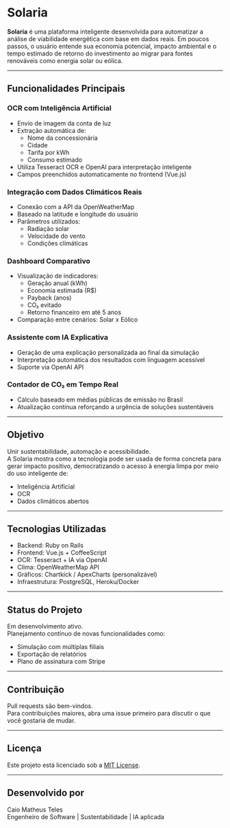 # Solaria

**Solaria** é uma plataforma inteligente desenvolvida para automatizar a análise de viabilidade energética com base em dados reais. Em poucos passos, o usuário entende sua economia potencial, impacto ambiental e o tempo estimado de retorno do investimento ao migrar para fontes renováveis como energia solar ou eólica.

---

## Funcionalidades Principais

### OCR com Inteligência Artificial
- Envio de imagem da conta de luz
- Extração automática de:
  - Nome da concessionária
  - Cidade
  - Tarifa por kWh
  - Consumo estimado
- Utiliza Tesseract OCR e OpenAI para interpretação inteligente
- Campos preenchidos automaticamente no frontend (Vue.js)

### Integração com Dados Climáticos Reais
- Conexão com a API da OpenWeatherMap
- Baseado na latitude e longitude do usuário
- Parâmetros utilizados:
  - Radiação solar
  - Velocidade do vento
  - Condições climáticas

### Dashboard Comparativo
- Visualização de indicadores:
  - Geração anual (kWh)
  - Economia estimada (R$)
  - Payback (anos)
  - CO₂ evitado
  - Retorno financeiro em até 5 anos
- Comparação entre cenários: Solar x Eólico

### Assistente com IA Explicativa
- Geração de uma explicação personalizada ao final da simulação
- Interpretação automática dos resultados com linguagem acessível
- Suporte via OpenAI API

### Contador de CO₂ em Tempo Real
- Cálculo baseado em médias públicas de emissão no Brasil
- Atualização contínua reforçando a urgência de soluções sustentáveis

---

## Objetivo

Unir sustentabilidade, automação e acessibilidade.  
A Solaria mostra como a tecnologia pode ser usada de forma concreta para gerar impacto positivo, democratizando o acesso à energia limpa por meio do uso inteligente de:
- Inteligência Artificial
- OCR
- Dados climáticos abertos

---

## Tecnologias Utilizadas

- Backend: Ruby on Rails
- Frontend: Vue.js + CoffeeScript
- OCR: Tesseract + IA via OpenAI
- Clima: OpenWeatherMap API
- Gráficos: Chartkick / ApexCharts (personalizável)
- Infraestrutura: PostgreSQL, Heroku/Docker

---

## Status do Projeto

Em desenvolvimento ativo.  
Planejamento contínuo de novas funcionalidades como:
- Simulação com múltiplas filiais
- Exportação de relatórios
- Plano de assinatura com Stripe

---

## Contribuição

Pull requests são bem-vindos.  
Para contribuições maiores, abra uma issue primeiro para discutir o que você gostaria de mudar.

---

## Licença

Este projeto está licenciado sob a [MIT License](LICENSE).

---

## Desenvolvido por

Caio Matheus Teles  
Engenheiro de Software | Sustentabilidade | IA aplicada
